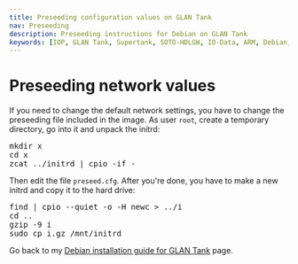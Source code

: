 ```yaml
---
title: Preseeding configuration values on GLAN Tank
nav: Preseeding
description: Preseeding instructions for Debian on GLAN Tank
keywords: [IOP, GLAN Tank, Supertank, SOTO-HDLGW, IO-Data, ARM, Debian, installation]
---
```


<h1>Preseeding network values</h1>

If you need to change the default network settings, you have to change the
preseeding file included in the image.  As user `root`, create a temporary
directory, go into it and unpack the initrd:

<div class="code">
<pre>
mkdir x
cd x
zcat ../initrd | cpio -if -
</pre>
</div>

Then edit the file `preseed.cfg`.  After you're done, you have to make a
new initrd and copy it to the hard drive:

<div class="code">
<pre>
find | cpio --quiet -o -H newc &gt; ../i
cd ..
gzip -9 i
sudo cp i.gz /mnt/initrd
</pre>
</div>

Go back to my <a href = "../install">Debian installation guide for GLAN Tank</a> page.

